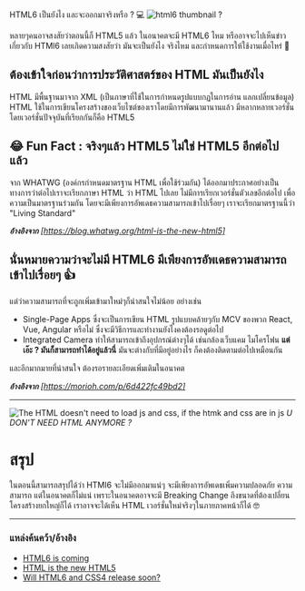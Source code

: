 HTML6 เป็นยังไง และจะออกมาจริงหรือ ? 💻
![html6 thumbnail ?](https://i.morioh.com/2020/02/20/d130e3502b21.jpg)

หลายๆคนอาจสงสัยว่าตอนนี้ก็ HTML5 แล้ว ในอนาคตจะมี HTML6 ไหม หรืออาจจะไปเห็นข่าวเกี่ยวกับ HTMl6 เลยเกิดความสงสัยว่า มันจะเป็นยังไง จริงไหม และกำหนดการให้ใช้งานเมื่อไหร่ 📅

## ต้องเข้าใจก่อนว่าการประวัติศาสตร์ของ HTML มันเป็นยังไง
HTML มีพื้นฐานมาจาก XML (เป็นภาษาที่ใช้ในการกำหนดรูปแบบกฏในการอ่าน แลกเปลี่ยนข้อมูล) HTML ใช้ในการเขียนโครงสร้างของเว็บไซต์ของเราโดยมีการพัฒนามานานแล้ว มีหลากหลายเวอร์ชั่นโดยเวอร์ชั่นปัจจุบันที่เรียกกันก็คือ HTML5

## 😂 Fun Fact : จริงๆแล้ว HTML5 ไม่ใช่ HTML5 อีกต่อไปแล้ว
จาก WHATWG (องค์กรกำหนดมาตรฐาน HTML เพื่อใช้ร่วมกัน) ได้ออกมาประกาศอย่างเป็นทางการว่าต่อไปเราจะเรียกภาษา HTML ว่า HTML ไปเลย ไม่มีการเรียกเวอร์ชั่นตัวเลขอีกต่อไป เพื่อความเป็นมาตรฐานร่วมกัน โดยจะมีเพียงการอัพเดธความสามารถเข้าไปเรื่อยๆ เราจะเรียกมาตรฐานนี้ว่า "Living Standard"  
  
*__อ้างอิงจาก__ [https://blog.whatwg.org/html-is-the-new-html5]*

## นั่นหมายความว่าจะไม่มี HTML6 มีเพียงการอัพเดธความสามารถเข้าไปเรื่อยๆ 👍
แต่ว่าความสามารถที่จะถูกเพิ่มเข้ามาใหม่ๆก็น่าสนใจไม่น้อย อย่างเช่น  
- Single-Page Apps ซึ่งจะเป็นการเขียน HTML รูปแบบคล้ายๆกับ MCV ของพวก React, Vue, Angular หรือไม่ ซึ่งจะมีวิธีการและทำงานยังไงคงต้องรอดูต่อไป
- Integrated Camera ทำให้สามารถเข้าถึงอุปกรณ์ต่างๆได้ เช่นกล้องเว็บแคม ไมโครโฟน **แต่เอ๊ะ ? มันก็สามารถทำได้อยู่แล้วนี่** มันจะต่างกับที่มีอยู่อย่างไร ก็คงต้องติดตามต่อไปเหมือนกัน
  
และอีกมากมายที่น่าสนใจ ต้องรอรายละเอียดเพิ่มเติมในอนาคต

*__อ้างอิงจาก__ [https://morioh.com/p/6d422fc49bd2]*

---
![The HTML doesn't need to load js and css, if the htmk and css are in js](https://i.imgflip.com/2kuh6f.jpg)
*U DON'T NEED HTML ANYMORE ?*
# สรุป
ในตอนนี้สามารถสรุปได้ว่า HTMl6 จะไม่มีออกมาแน่ๆ จะมีเพียงการอัพเดธเพิ่มความปลอดภัย ความสามารถ แต่ในอนาคตก็ไม่แน่ เพราะในอนาคตอาจจะมี Breaking Change ถึงขนาดที่ต้องเปลี่ยนโครงสร้างยกใหญ่ก็ได้ เราอาจจะได้เห็น HTML เวอร์ชั่นใหม่จริงๆในภายภาคหน้าก็ได้ 🤓

---

### แหล่งค้นคว้า/อ้างอิง
- [HTML6 is coming](https://morioh.com/p/6d422fc49bd2)
- [HTML is the new HTML5](https://blog.whatwg.org/html-is-the-new-html5)
- [Will HTML6 and CSS4 release soon?](https://www.quora.com/Will-HTML6-and-CSS4-release-soon)
